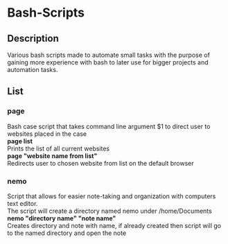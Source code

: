 # Bash-Scripts
## Description
Various bash scripts made to automate small tasks with the purpose of gaining more experience with bash to later use for bigger projects and automation tasks.

## List
### page  
Bash case script that takes command line argument $1 to direct user to websites placed in the case  
**page list**  
Prints the list of all current websites  
**page "website name from list"**  
Redirects user to chosen website from list on the default browser  

### nemo  
Script that allows for easier note-taking and organization with computers text editor.  
The script will create a directory named nemo under /home/Documents  
**nemo "directory name" "note name"**  
Creates directory and note with name, if already created then script will go to the named directory and open the note
